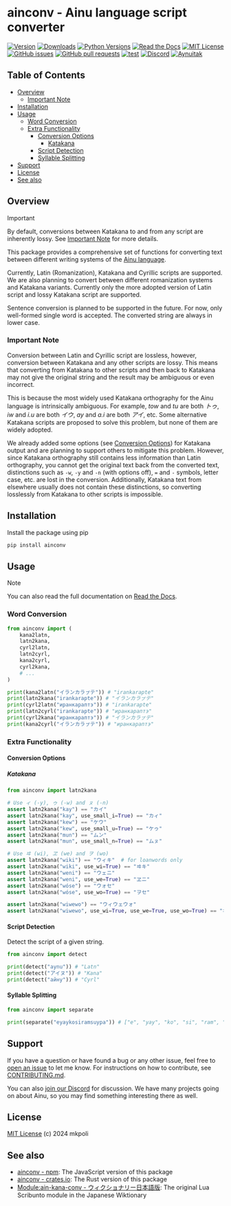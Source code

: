 <!-- omit in toc -->
# ainconv - Ainu language script converter

[![Version](https://img.shields.io/pypi/v/ainconv)](https://pypi.org/project/ainconv/)
[![Downloads](https://pepy.tech/badge/ainconv)](https://pepy.tech/project/ainconv)
[![Python Versions](https://img.shields.io/pypi/pyversions/ainconv)](https://pypi.org/project/ainconv/)
[![Read the Docs](https://img.shields.io/readthedocs/ainconv-py)](https://ainconv-py.readthedocs.io/)
[![MIT License](https://img.shields.io/pypi/l/ainconv)](./LICENSE)
[![GitHub issues](https://img.shields.io/github/issues/mkpoli/ainconv-py)](https://github.com/mkpoli/ainconv-py/issues)
[![GitHub pull requests](https://img.shields.io/github/issues-pr/mkpoli/ainconv-py)](https://github.com/mkpoli/ainconv-py/issues)
[![test](https://github.com/mkpoli/ainconv-py/actions/workflows/test.yml/badge.svg)](https://github.com/mkpoli/ainconv-py/actions/workflows/test.yml)
[![Discord](https://dcbadge.vercel.app/api/server/pkpAdPHzpP?style=flat)](https://discord.aynu.org/)
[![Aynuitak](https://img.shields.io/badge/lang-ain-red`)](https://wiki.aynu.org/wiki/Aynu_itak)

<!-- omit in toc -->
## Table of Contents

- [Overview](#overview)
  - [Important Note](#important-note)
- [Installation](#installation)
- [Usage](#usage)
  - [Word Conversion](#word-conversion)
  - [Extra Functionality](#extra-functionality)
    - [Conversion Options](#conversion-options)
      - [Katakana](#katakana)
    - [Script Detection](#script-detection)
    - [Syllable Splitting](#syllable-splitting)
- [Support](#support)
- [License](#license)
- [See also](#see-also)

## Overview


> [!IMPORTANT]
> By default, conversions between Katakana to and from any script are inherently lossy. See [Important Note](#important-note) for more details.

This package provides a comprehensive set of functions for converting text between different writing systems of the [Ainu language](https://en.wikipedia.org/wiki/Ainu_language).

Currently, Latin (Romanization), Katakana and Cyrillic scripts are supported. We are also planning to convert between different romanization systems and Katakana variants. Currently only the more adopted version of Latin script and lossy Katakana script are supported.

Sentence conversion is planned to be supported in the future. For now, only well-formed single word is accepted. The converted string are always in lower case.

### Important Note

Conversion between Latin and Cyrillic script are lossless, however, conversion between Katakana and any other scripts are lossy. This means that converting from Katakana to other scripts and then back to Katakana may not give the original string and the result may be ambiguous or even incorrect.

This is because the most widely used Katakana orthography for the Ainu language is intrinsically ambiguous. For example, *tow* and *tu* are both *トゥ*, *iw* and *i.u* are both *イウ*, *ay* and *a.i* are both *アイ*, etc. Some alternative Katakana scripts are proposed to solve this problem, but none of them are widely adopted.

We already added some options (see [Conversion Options](#conversion-options)) for Katakana output and are planning to support others to mitigate this problem. However, since Katakana orthography still contains less information than Latin orthography, you cannot get the original text back from the converted text, distinctions such as `-w`, `-y` and `-n` (with options off), `=` and `-` symbols, letter case, etc. are lost in the conversion. Additionally, Katakana text from elsewhere usually does not contain these distinctions, so converting losslessly from Katakana to other scripts is impossible.

## Installation

Install the package using pip

```bash
pip install ainconv
```

## Usage

> [!NOTE]
> You can also read the full documentation on [Read the Docs](https://ainconv-py.readthedocs.io/).

### Word Conversion

```python
from ainconv import (
    kana2latn,
    latn2kana,
    cyrl2latn,
    latn2cyrl,
    kana2cyrl,
    cyrl2kana,
    # ...
)

print(kana2latn("イランカラㇷ゚テ")) # "irankarapte"
print(latn2kana("irankarapte")) # "イランカラㇷ゚テ"
print(cyrl2latn("иранкараптэ")) # "irankarapte"
print(latn2cyrl("irankarapte")) # "иранкараптэ"
print(cyrl2kana("иранкараптэ")) # "イランカラㇷ゚テ"
print(kana2cyrl("イランカラㇷ゚テ")) # "иранкараптэ"
```

### Extra Functionality

#### Conversion Options

##### Katakana

```python
from ainconv import latn2kana

# Use ィ (-y), ゥ (-w) and ㇴ (-n)
assert latn2kana("kay") == "カイ"
assert latn2kana("kay", use_small_i=True) == "カィ"
assert latn2kana("kew") == "ケウ"
assert latn2kana("kew", use_small_u=True) == "ケゥ"
assert latn2kana("mun") == "ムン"
assert latn2kana("mun", use_small_n=True) == "ムㇴ"

# Use ヰ (wi), ヱ (we) and ヲ (wo) 
assert latn2kana("wiki") == "ウィキ"  # for loanwords only
assert latn2kana("wiki", use_wi=True) == "ヰキ"
assert latn2kana("weni") == "ウェニ"
assert latn2kana("weni", use_we=True) == "ヱニ"
assert latn2kana("wóse") == "ウォセ"
assert latn2kana("wóse", use_wo=True) == "ヲセ"

assert latn2kana("wiwewo") == "ウィウェウォ"
assert latn2kana("wiwewo", use_wi=True, use_we=True, use_wo=True) == "ヰヱヲ"
```


#### Script Detection

Detect the script of a given string.

```python
from ainconv import detect

print(detect("aynu")) # "Latn"
print(detect("アイヌ")) # "Kana"
print(detect("айну")) # "Cyrl"
```

#### Syllable Splitting

```python
from ainconv import separate

print(separate("eyaykosiramsuypa")) # ["e", "yay", "ko", "si", "ram", "suy", "pa"]
```

## Support

If you have a question or have found a bug or any other issue, feel free to [open an issue](https://github.com/mkpoli/ainconv-py/issues/new) to let me know. For instructions on how to contribute, see [CONTRIBUTING.md](https://github.com/mkpoli/ainconv-py/blob/master/CONTRIBUTING.md).

You can also [join our Discord](https://discord.aynu.org/) for discussion. We have many projects going on about Ainu, so you may find something interesting there as well.

## License

[MIT License](LICENSE) (c) 2024 mkpoli

## See also

* [ainconv - npm](https://www.npmjs.com/package/ainconv): The JavaScript version of this package
* [ainconv - crates.io](https://crates.io/crates/ainconv): The Rust version of this package
* [Module:ain-kana-conv - ウィクショナリー日本語版](https://ja.wiktionary.org/wiki/%E3%83%A2%E3%82%B8%E3%83%A5%E3%83%BC%E3%83%AB:ain-kana-conv): The original Lua Scribunto module in the Japanese Wiktionary
